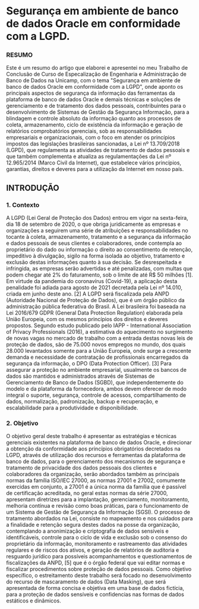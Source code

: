 # Segurança em ambiente de banco de dados Oracle em conformidade com a LGPD.

### RESUMO
Este é um resumo do artigo que elaborei e apresentei no meu Trabalho de Conclusão de Curso de Especalização de Engenharia e Administração de Banco de Dados na Unicamp, com o tema "Segurança em ambiente de banco de dados Oracle em conformidade com a LGPD", onde aponto os principais aspectos de segurança da informação das ferramentas da plataforma de banco de dados Oracle e demais técnicas e soluções de gerenciamento e de tratamento dos dados pessoais, contribuintes para o desenvolvimento de Sistemas de Gestão da Segurança Informação, para a blindagem e controle absoluto da informação quanto aos processos de coleta, armazenamento, ciclo de existência da informação e geração de relatórios comprobatórios gerenciais, sob as responsabilidades empresariais e organizacionais, com o foco em atender os princípios impostos das legislações brasileiras sancionadas, a Lei nº 13.709/2018 (LGPD), que regulamenta as atividades de tratamento de dados pessoais e que também complementa e atualiza as regulamentações da Lei nº 12.965/2014 (Marco Civil da Internet), que estabelece vários princípios, garantias, direitos e deveres para a utilização da Internet em nosso país.

## INTRODUÇÃO

### 1. Contexto
A LGPD (Lei Geral de Proteção dos Dados) entrou em 
vigor na sexta-feira, dia 18 de setembro de 2020, o que obriga 
juridicamente as empresas e organizações a seguirem uma série 
de atribuições e responsabilidades no tocante à coleta, 
armazenamento, tratamento e a segurança da informação e 
dados pessoais de seus clientes e colaboradores, onde 
contempla ao proprietário do dado ou informação o direito ao 
consentimento de retenção, impeditivo à divulgação, sigilo na 
forma isolada ao objetivo, tratamento e exclusão destas 
informações quanto à sua decisão. Se desrespeitada e 
infringida, as empresas serão advertidas e até penalizadas, com 
multas que podem chegar até 2% do faturamento, sob o limite 
de até R$ 50 milhões [1]. Em virtude da pandemia do 
coronavírus (Covid-19), a aplicação desta penalidade foi adiada 
para agosto de 2021 decretada pela Lei nº 14.010, criada em 
junho deste ano. [2]
A LGPD será fiscalizada pela ANPD (Autoridade Nacional 
de Proteção de Dados), que é um órgão público da 
administração pública federativa do Brasil. A Lei brasileira foi 
baseada na Lei 2016/679 GDPR (General Data Protection 
Regulation) elaborada pela União Europeia, com os mesmos 
princípios dos direitos e deveres propostos.
Segundo estudo publicado pelo IAPP - International 
Association of Privacy Professionals (2016), a estimativa do 
aquecimento no surgimento de novas vagas no mercado de 
trabalho com a entrada destas novas leis de proteção de dados,
são de 75.000 novos empregos no mundo, dos quais 28.000 
levantados somente para a União Europeia, onde surge a 
crescente demanda e necessidade de contratação de 
profissionais encarregados da segurança da informação, o DPO (Data Protection Officer). [3]
Para assegurar a proteção no ambiente empresarial, 
usualmente os bancos de dados são mantidos e administrados 
através de Sistemas de Gerenciamento de Banco de Dados 
(SGBD), que independentemente do modelo e da plataforma da 
fornecedora, ambos devem oferecer de modo integral o suporte,
segurança, controle de acessos, compartilhamento de dados,
normalização, padronização, backup e recuperação, e 
escalabilidade para a produtividade e disponibilidade.

### 2. Objetivo
O objetivo geral deste trabalho é apresentar as estratégias e 
técnicas gerenciais existentes na plataforma de banco de dados 
Oracle, e direcionar a obtenção da conformidade aos princípios
obrigatórios decretados na LGPD, através de utilização dos 
recursos e ferramentas da plataforma de banco de dados, para o 
gerenciamento dos mecanismos de segurança e tratamento de 
privacidade dos dados pessoais dos clientes e colaboradores da 
organização, serão abordados também as principais normas da 
família ISO/IEC 27000, as normas 27001 e 27002, comumente
exercidas em conjunto, a 27001 é a única norma da família que 
é passível de certificação acreditada, no geral estas normas da 
série 27000, apresentam diretrizes para a implantação, 
gerenciamento, monitoramento, melhoria contínua e revisão 
como boas práticas, para o funcionamento de um Sistema de 
Gestão de Segurança da Informação (SGSI).
O processo de tratamento abordados na Lei, consiste no
mapeamento e nos cuidados para a finalidade e retenção segura 
destes dados na posse da organização, contemplando a
anonimização e criptografia de dados sensíveis e identificáveis, 
controle para o ciclo de vida e exclusão sob o consenso do 
proprietário da informação, monitoramento e rastreamento das 
atividades regulares e de riscos dos ativos, e geração de 
relatórios de auditoria e resguardo jurídico para possíveis 
acompanhamentos e questionamentos de fiscalizações da 
ANPD, [5] que é o órgão federal que vai editar normas e 
fiscalizar procedimentos sobre proteção de dados pessoais.
Como objetivo específico, o estreitamento deste trabalho 
será focado no desenvolvimento do recurso de mascaramento 
de dados (Data Masking), que será apresentada de forma 
concisa e objetiva em uma base de dados fictícia, para a 
proteção de dados sensíveis e confidencias nas formas de dados 
estáticos e dinâmicos.


